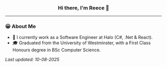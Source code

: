 <div align="center">
  <h3>Hi there, I'm Reece 👋</h3>
</div>

---

### 😀 About Me

- 💼 I currently work as a Software Engineer at Halo (C#, .Net & React).
- 🎓 Graduated from the University of Westminster, with a First Class Honours degree in BSc Computer Science.

*Last updated: 10-08-2025*
